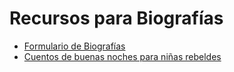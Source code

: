 # Recursos para Biografías

- [Formulario de Biografías](/assets/formularioBiografias.odt)
- [Cuentos de buenas noches para niñas rebeldes](/assets/CuentosDeBuenasRebeldes.epub)
